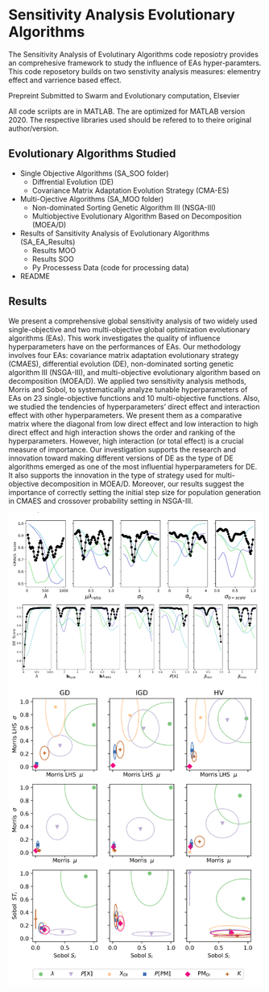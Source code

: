 # Sensitivity Analysis Evolutionary Algorithms

The Sensitivity Analysis of Evolutinary Algorithms code reposiotry provides an comprehesive framework to study the influence of EAs hyper-paramters. This code reposetory builds on two senstivity analysis measures: elementry effect and varrience based effect.

Prepreint Submitted to Swarm and Evolutionary computation, Elsevier

All code scriipts are in MATLAB. The are optimized for MATLAB version 2020. 
The respective libraries used should be refered to to theire original author/version.  

## Evolutionary Algorithms Studied
- Single Objective Algorithms (SA_SOO folder)
    - Diffrential Evolution (DE)
    - Covariance Matrix Adaptation Evolution Strategy (CMA-ES)
- Multi-Ojective Algorithms (SA_MOO folder)
    - Non-dominated Sorting Genetic Algorithm III (NSGA-III)
    - Multiobjective Evolutionary Algorithm Based on Decomposition (MOEA/D)
- Results of Sansitivity Analysis of Evolutionary Algorithms (SA_EA_Results)
    - Results MOO
    - Results SOO
    - Py Processess Data (code for processing data)
- README


## Results

We present a comprehensive global sensitivity analysis of two widely used single-objective and two multi-objective global optimization evolutionary algorithms (EAs). This work investigates the quality of influence hyperparameters have on the performances of EAs. Our methodology involves four EAs: covariance matrix adaptation evolutionary strategy (CMAES), differential evolution (DE), non-dominated sorting genetic algorithm III (NSGA-III), and multi-objective evolutionary algorithm based on decomposition (MOEA/D). We applied two sensitivity analysis methods, Morris and Sobol, to systematically analyze tunable hyperparameters of EAs on 23 single-objective functions and 10 multi-objective functions. Also, we studied the tendencies of hyperparameters’ direct effect and interaction effect with other hyperparameters. We present them as a comparative matrix where the diagonal from low direct effect and low interaction to high direct effect and high interaction shows the order and ranking of the hyperparameters. However, high interaction (or total effect) is a crucial measure of importance. Our investigation supports the research and innovation toward making different versions of DE as the type of DE algorithms emerged as one of the most influential hyperparameters for DE. It also supports the innovation in the type of strategy used for multi-objective decomposition in MOEA/D. Moreover, our results suggest the importance of correctly setting the initial step size for population generation in CMAES and crossover probability setting in NSGA-III.

![](https://github.com/vojha-code/SAofEAs/blob/master/SA_EA_Results/DE_param.png) 
![](https://github.com/vojha-code/SAofEAs/blob/master/SA_EA_Results/NSGA_III.png) 
